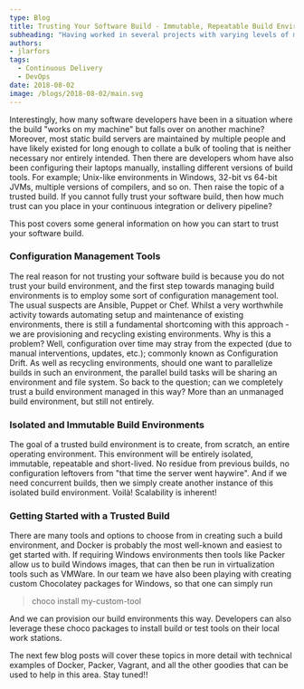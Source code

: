```yaml
---
type: Blog
title: Trusting Your Software Build - Immutable, Repeatable Build Environments
subheading: "Having worked in several projects with varying levels of maturity in Continuous Integration / Continuous Delivery, I have experienced that in practically all cases, a green build is a trusted build."
authors: 
- jlarfors
tags:
  - Continuous Delivery
  - DevOps
date: 2018-08-02
image: /blogs/2018-08-02/main.svg
---
```


Interestingly, how many software developers have been in a situation where the build "works on my machine" but falls over on another machine? Moreover, most static build servers are maintained by multiple people and have likely existed for long enough to collate a bulk of tooling that is neither necessary nor entirely intended. Then there are developers whom have also been configuring their laptops manually, installing different versions of build tools. For example; Unix-like environments in Windows, 32-bit vs 64-bit JVMs, multiple versions of compilers, and so on. Then raise the topic of a trusted build. If you cannot fully trust your software build, then how much trust can you place in your continuous integration or delivery pipeline?

This post covers some general information on how you can start to trust your software build.

### Configuration Management Tools

The real reason for not trusting your software build is because you do not trust your build environment, and the first step towards managing build environments is to employ some sort of configuration management tool. The usual suspects are Ansible, Puppet or Chef. Whilst a very worthwhile activity towards automating setup and maintenance of existing environments, there is still a fundamental shortcoming with this approach - we are provisioning and recycling existing environments. Why is this a problem? Well, configuration over time may stray from the expected (due to manual interventions, updates, etc.); commonly known as Configuration Drift. As well as recycling environments, should one want to parallelize builds in such an environment, the parallel build tasks will be sharing an environment and file system. So back to the question; can we completely trust a build environment managed in this way? More than an unmanaged build environment, but still not entirely.

### Isolated and Immutable Build Environments

The goal of a trusted build environment is to create, from scratch, an entire operating environment. This environment will be entirely isolated, immutable, repeatable and short-lived. No residue from previous builds, no configuration leftovers from "that time the server went haywire". And if we need concurrent builds, then we simply create another instance of this isolated build environment. Voilà! Scalability is inherent!

### Getting Started with a Trusted Build

There are many tools and options to choose from in creating such a build environment, and Docker is probably the most well-known and easiest to get started with. If requiring Windows environments then tools like Packer allow us to build Windows images, that can then be run in virtualization tools such as VMWare. In our team we have also been playing with creating custom Chocolatey packages for Windows, so that one can simply run

> choco install my-custom-tool

And we can provision our build environments this way. Developers can also leverage these choco packages to install build or test tools on their local work stations.

The next few blog posts will cover these topics in more detail with technical examples of Docker, Packer, Vagrant, and all the other goodies that can be used to help in this area. Stay tuned!!
